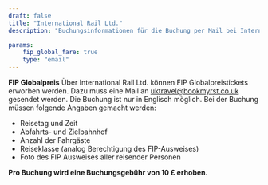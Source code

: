 ```yaml
---
draft: false
title: "International Rail Ltd."
description: "Buchungsinformationen für die Buchung per Mail bei International Rail Ltd."

params:
    fip_global_fare: true
    type: "email"
---
```


**FIP Globalpreis**
Über International Rail Ltd. können FIP Globalpreistickets erworben werden. Dazu muss eine Mail an [uktravel@bookmyrst.co.uk](mailto:uktravel@bookmyrst.co.uk) gesendet werden. Die Buchung ist nur in Englisch möglich. Bei der Buchung müssen folgende Angaben gemacht werden:
  - Reisetag und Zeit
  - Abfahrts- und Zielbahnhof
  - Anzahl der Fahrgäste
  - Reiseklasse (analog Berechtigung des FIP-Ausweises)
  - Foto des FIP Ausweises aller reisender Personen

**Pro Buchung wird eine Buchungsgebühr von 10 £ erhoben.**
